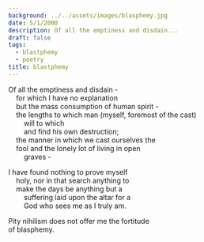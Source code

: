 ```yaml
---
background: ../../assets/images/blasphemy.jpg
date: 5/1/2000
description: Of all the emptiness and disdain...
draft: false
tags:
  - blastphemy
  - poetry
title: blastphemy
---
```

  
Of all the emptiness and disdain -  
    for which I have no explanation  
    but the mass consumption of human spirit -  
    the lengths to which man (myself, foremost of the cast)  
        will to which  
        and find his own destruction;  
    the manner in which we cast ourselves the  
    fool and the lonely lot of living in open  
        graves -  
  
I have found nothing to prove myself  
    holy, nor in that search anything to  
    make the days be anything but a  
        suffering laid upon the altar for a  
        God who sees me as I truly am.  
  
Pity nihilism does not offer me the fortitude  
of blasphemy.  
